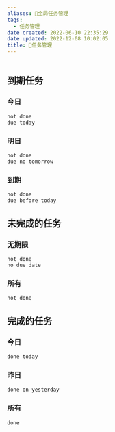 ```yaml
---
aliases: 📅全局任务管理
tags:
  - 任务管理
date created: 2022-06-10 22:35:29
date updated: 2022-12-08 10:02:05
title: 📅任务管理
---
```


```toc
```


## 到期任务

### 今日

```tasks
not done
due today
```

### 明日

```tasks
not done
due no tomorrow
```

### 到期

```tasks
not done
due before today
```

## 未完成的任务

### 无期限

```tasks
not done
no due date
```

### 所有

```tasks
not done
```

## 完成的任务

### 今日

```tasks
done today
```

### 昨日

```tasks
done on yesterday
```

### 所有

```tasks
done
```
